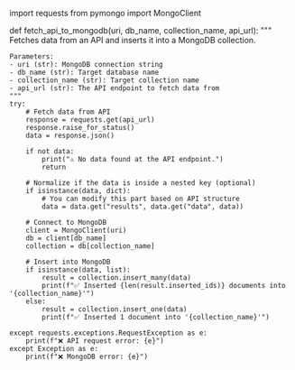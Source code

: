 import requests
from pymongo import MongoClient

def fetch_api_to_mongodb(uri, db_name, collection_name, api_url):
    """
    Fetches data from an API and inserts it into a MongoDB collection.

    Parameters:
    - uri (str): MongoDB connection string
    - db_name (str): Target database name
    - collection_name (str): Target collection name
    - api_url (str): The API endpoint to fetch data from
    """
    try:
        # Fetch data from API
        response = requests.get(api_url)
        response.raise_for_status()
        data = response.json()

        if not data:
            print("⚠️ No data found at the API endpoint.")
            return

        # Normalize if the data is inside a nested key (optional)
        if isinstance(data, dict):
            # You can modify this part based on API structure
            data = data.get("results", data.get("data", data))

        # Connect to MongoDB
        client = MongoClient(uri)
        db = client[db_name]
        collection = db[collection_name]

        # Insert into MongoDB
        if isinstance(data, list):
            result = collection.insert_many(data)
            print(f"✅ Inserted {len(result.inserted_ids)} documents into '{collection_name}'")
        else:
            result = collection.insert_one(data)
            print(f"✅ Inserted 1 document into '{collection_name}'")

    except requests.exceptions.RequestException as e:
        print(f"❌ API request error: {e}")
    except Exception as e:
        print(f"❌ MongoDB error: {e}")
